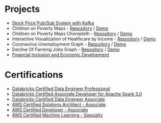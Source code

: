 # Projects
- <a href="https://nugrahacode.github.io/stock-price-kafka-stream/">Stock Price Pub/Sub System with Kafka</a>
- Children on Poverty Maps - <a href="https://github.com/nugrahacode/poverty_interactive_map" target="_blank">Repository</a> / <a href="./poverty_interactive_map/" target="_blank">Demo</a>
- Children on Poverty Maps Choropleth - <a href="https://github.com/nugrahacode/interactive_poverty_choropleth" target="_blank">Repository</a> / <a href="./interactive_poverty_choropleth/" target="_blank">Demo</a>
- Interactive Visualization of Healthcare by Income - <a href="https://github.com/nugrahacode/interactive_income_graph" target="_blank">Repository</a> / <a href="https://nugrahacode.github.io/interactive_income_graph/" target="_blank">Demo</a>
- Coronavirus Unemployment Graph - <a href="https://github.com/nugrahacode/CoronaVirus_UnEmployment" target="_blank">Repository</a> / <a href="https://nugrahacode.github.io/CoronaVirus_UnEmployment/" target="_blank">Demo</a>
- Decline Of Farming Jobs Graph - <a href="https://github.com/nugrahacode/Graph_Decline_Of_Farming" target="_blank">Repository</a> / <a href="https://nugrahacode.github.io/Graph_Decline_Of_Farming/" target="_blank">Demo</a>
- <a href="https://nugrahacode.github.io/global_agri_analytics/">Financial Inclusion and Economic Development</a>


# Certifications
- <a href="https://credentials.databricks.com/a3713fad-6549-4db4-badf-c49e6b050745#gs.7ihnmv" target="_blank">Databricks Certified Data Engineer Professional</a>
- <a href="https://credentials.databricks.com/5f91343b-8906-439e-a023-7cfa5bcd7aac#gs.7ihom7" target="_blank">Databricks Certified Associate Developer for Apache Spark 3.0</a>
- <a href="https://www.credential.net/52aed936-400b-4f9d-b28b-5b53741777df" target="_blank">Databricks Certified Data Engineer Associate</a>
- <a href="https://www.credly.com/badges/bf958fa1-efbf-4dd8-a058-b0caa57c1fa9" target="_blank">AWS Certified Solutions Architect - Associate</a>
- <a href="https://www.credly.com/badges/6e0d742c-ce37-4bd9-b5c1-1417e4a3ea32" target="_blank">AWS Certified Developer - Associate</a>
- <a href="https://www.credly.com/badges/39ab8c38-3666-4147-88e4-3d843ce90a8f" target="_blank">AWS Certified Machine Learning - Specialty</a>

